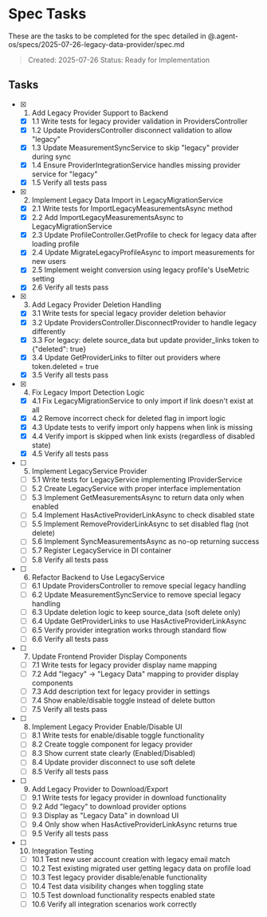 # Spec Tasks

These are the tasks to be completed for the spec detailed in @.agent-os/specs/2025-07-26-legacy-data-provider/spec.md

> Created: 2025-07-26
> Status: Ready for Implementation

## Tasks

- [x] 1. Add Legacy Provider Support to Backend
  - [x] 1.1 Write tests for legacy provider validation in ProvidersController
  - [x] 1.2 Update ProvidersController disconnect validation to allow "legacy"
  - [x] 1.3 Update MeasurementSyncService to skip "legacy" provider during sync
  - [x] 1.4 Ensure ProviderIntegrationService handles missing provider service for "legacy"
  - [x] 1.5 Verify all tests pass

- [x] 2. Implement Legacy Data Import in LegacyMigrationService
  - [x] 2.1 Write tests for ImportLegacyMeasurementsAsync method
  - [x] 2.2 Add ImportLegacyMeasurementsAsync to LegacyMigrationService
  - [x] 2.3 Update ProfileController.GetProfile to check for legacy data after loading profile
  - [x] 2.4 Update MigrateLegacyProfileAsync to import measurements for new users
  - [x] 2.5 Implement weight conversion using legacy profile's UseMetric setting
  - [x] 2.6 Verify all tests pass

- [x] 3. Add Legacy Provider Deletion Handling
  - [x] 3.1 Write tests for special legacy provider deletion behavior
  - [x] 3.2 Update ProvidersController.DisconnectProvider to handle legacy differently
  - [x] 3.3 For legacy: delete source_data but update provider_links token to {"deleted": true}
  - [x] 3.4 Update GetProviderLinks to filter out providers where token.deleted = true
  - [x] 3.5 Verify all tests pass

- [x] 4. Fix Legacy Import Detection Logic
  - [x] 4.1 Fix LegacyMigrationService to only import if link doesn't exist at all
  - [x] 4.2 Remove incorrect check for deleted flag in import logic
  - [x] 4.3 Update tests to verify import only happens when link is missing
  - [x] 4.4 Verify import is skipped when link exists (regardless of disabled state)
  - [x] 4.5 Verify all tests pass

- [ ] 5. Implement LegacyService Provider
  - [ ] 5.1 Write tests for LegacyService implementing IProviderService
  - [ ] 5.2 Create LegacyService with proper interface implementation
  - [ ] 5.3 Implement GetMeasurementsAsync to return data only when enabled
  - [ ] 5.4 Implement HasActiveProviderLinkAsync to check disabled state
  - [ ] 5.5 Implement RemoveProviderLinkAsync to set disabled flag (not delete)
  - [ ] 5.6 Implement SyncMeasurementsAsync as no-op returning success
  - [ ] 5.7 Register LegacyService in DI container
  - [ ] 5.8 Verify all tests pass

- [ ] 6. Refactor Backend to Use LegacyService
  - [ ] 6.1 Update ProvidersController to remove special legacy handling
  - [ ] 6.2 Update MeasurementSyncService to remove special legacy handling
  - [ ] 6.3 Update deletion logic to keep source_data (soft delete only)
  - [ ] 6.4 Update GetProviderLinks to use HasActiveProviderLinkAsync
  - [ ] 6.5 Verify provider integration works through standard flow
  - [ ] 6.6 Verify all tests pass

- [ ] 7. Update Frontend Provider Display Components
  - [ ] 7.1 Write tests for legacy provider display name mapping
  - [ ] 7.2 Add "legacy" → "Legacy Data" mapping to provider display components
  - [ ] 7.3 Add description text for legacy provider in settings
  - [ ] 7.4 Show enable/disable toggle instead of delete button
  - [ ] 7.5 Verify all tests pass

- [ ] 8. Implement Legacy Provider Enable/Disable UI
  - [ ] 8.1 Write tests for enable/disable toggle functionality
  - [ ] 8.2 Create toggle component for legacy provider
  - [ ] 8.3 Show current state clearly (Enabled/Disabled)
  - [ ] 8.4 Update provider disconnect to use soft delete
  - [ ] 8.5 Verify all tests pass

- [ ] 9. Add Legacy Provider to Download/Export
  - [ ] 9.1 Write tests for legacy provider in download functionality
  - [ ] 9.2 Add "legacy" to download provider options
  - [ ] 9.3 Display as "Legacy Data" in download UI
  - [ ] 9.4 Only show when HasActiveProviderLinkAsync returns true
  - [ ] 9.5 Verify all tests pass

- [ ] 10. Integration Testing
  - [ ] 10.1 Test new user account creation with legacy email match
  - [ ] 10.2 Test existing migrated user getting legacy data on profile load
  - [ ] 10.3 Test legacy provider disable/enable functionality
  - [ ] 10.4 Test data visibility changes when toggling state
  - [ ] 10.5 Test download functionality respects enabled state
  - [ ] 10.6 Verify all integration scenarios work correctly